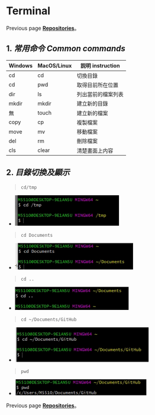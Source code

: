 # Terminal
Previous page [**Repositories**](https://github.com/AdamXu23?tab=repositories)。
## 1. *常用命令 Common commands*
|Windows|MacOS/Linux|説明 instruction|
|----|----|----|
|cd|cd|切換目錄|
|cd|pwd|取得目前所在位置|
|dir|ls|列出當前的檔案列表|
|mkdir|mkdir|建立新的目錄|
|無|touch|建立新的檔案|
|copy|cp|複製檔案|
|move|mv|移動檔案|
|del|rm|刪除檔案|
|cls|clear|清楚畫面上内容|
## 2. *目錄切換及顯示*
>     cd/tmp
>     
*   ![](https://github.com/AdamXu23/Git/blob/main/Chapter3_Terminal/Image/tmp.jpg)
>     cd Documents
>     
*   ![](https://github.com/AdamXu23/Git/blob/main/Chapter3_Terminal/Image/Documents.jpg)
>     cd ..
>     
*   ![](https://github.com/AdamXu23/Git/blob/main/Chapter3_Terminal/Image/cd.jpg)
>     cd ~/Documents/GitHub
>     
*   ![](https://github.com/AdamXu23/Git/blob/main/Chapter3_Terminal/Image/cd~Dcuments.jpg)
>     pwd
>     
*   ![](https://github.com/AdamXu23/Git/blob/main/Chapter3_Terminal/Image/pwd.jpg)



Previous page [**Repositories**](https://github.com/AdamXu23?tab=repositories)。
